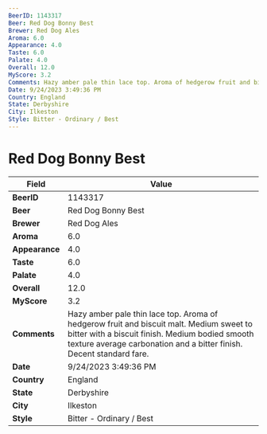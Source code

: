 ```yaml
---
BeerID: 1143317
Beer: Red Dog Bonny Best
Brewer: Red Dog Ales
Aroma: 6.0
Appearance: 4.0
Taste: 6.0
Palate: 4.0
Overall: 12.0
MyScore: 3.2
Comments: Hazy amber pale thin lace top. Aroma of hedgerow fruit and biscuit malt. Medium sweet to bitter with a biscuit finish. Medium bodied smooth texture average carbonation and a bitter finish. Decent standard fare.
Date: 9/24/2023 3:49:36 PM
Country: England
State: Derbyshire
City: Ilkeston
Style: Bitter - Ordinary / Best
---
```


# Red Dog Bonny Best

| Field         | Value |
|---------------|-------|
| **BeerID** | 1143317 |
| **Beer** | Red Dog Bonny Best |
| **Brewer** | Red Dog Ales |
| **Aroma** | 6.0 |
| **Appearance** | 4.0 |
| **Taste** | 6.0 |
| **Palate** | 4.0 |
| **Overall** | 12.0 |
| **MyScore** | 3.2 |
| **Comments** | Hazy amber pale thin lace top. Aroma of hedgerow fruit and biscuit malt. Medium sweet to bitter with a biscuit finish. Medium bodied smooth texture average carbonation and a bitter finish. Decent standard fare. |
| **Date** | 9/24/2023 3:49:36 PM |
| **Country** | England |
| **State** | Derbyshire |
| **City** | Ilkeston |
| **Style** | Bitter - Ordinary / Best |
